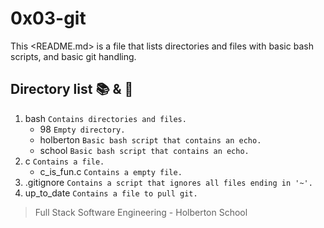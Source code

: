 # 0x03-git

This <README.md> is a file that lists directories and files with basic bash
scripts, and basic git handling.

## Directory list :books: & :page_facing_up:

1. bash ```Contains directories and files.```
   - 98 ```Empty directory.```
   - holberton ```Basic bash script that contains an echo.```
   - school ```Basic bash script that contains an echo.```
2. c ```Contains a file.```
   - c_is_fun.c ```Contains a empty file.```
3. .gitignore ```Contains a script that ignores all files ending in '~'.```
4. up_to_date ```Contains a file to pull git.```


> Full Stack Software Engineering - Holberton School